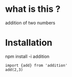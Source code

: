 # what is this ?

addition of two numbers

# Installation
npm install -i addition

```````
import {add} from 'addition'
add(2,3)